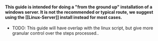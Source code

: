 #### This guide is intended for doing a "from the ground up" installation of a windows server. It is not the recommended or typical route, we suggest using the [[Linux-Server]] install instead for most cases.

* TODO: This guide will have overlap with the linux script, but give more granular control over the steps processed.. 